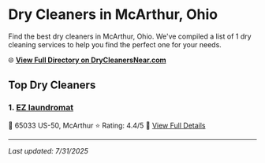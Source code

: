 # Dry Cleaners in McArthur, Ohio

Find the best dry cleaners in McArthur, Ohio. We've compiled a list of 1 dry cleaning services to help you find the perfect one for your needs.

🌐 **[View Full Directory on DryCleanersNear.com](https://drycleanersnear.com/city/US/Ohio/McArthur)**

## Top Dry Cleaners

### 1. [EZ laundromat](https://drycleanersnear.com/dryCleaner/68707032f0d34636f22da1cc/ez-laundromat)
📍 65033 US-50, McArthur
⭐ Rating: 4.4/5
🔗 [View Full Details](https://drycleanersnear.com/dryCleaner/68707032f0d34636f22da1cc/ez-laundromat)


---

*Last updated: 7/31/2025*
